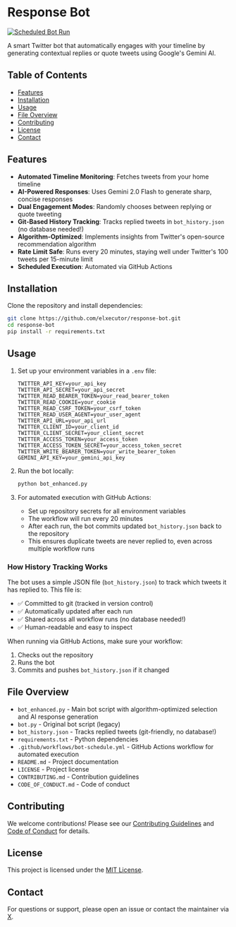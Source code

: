 # Response Bot

[![Scheduled Bot Run](https://github.com/elxecutor/response-bot/actions/workflows/bot-schedule.yml/badge.svg)](https://github.com/elxecutor/response-bot/actions/workflows/bot-schedule.yml)

A smart Twitter bot that automatically engages with your timeline by generating contextual replies or quote tweets using Google's Gemini AI.

## Table of Contents
- [Features](#features)
- [Installation](#installation)
- [Usage](#usage)
- [File Overview](#file-overview)
- [Contributing](#contributing)
- [License](#license)
- [Contact](#contact)

## Features
- **Automated Timeline Monitoring**: Fetches tweets from your home timeline
- **AI-Powered Responses**: Uses Gemini 2.0 Flash to generate sharp, concise responses
- **Dual Engagement Modes**: Randomly chooses between replying or quote tweeting
- **Git-Based History Tracking**: Tracks replied tweets in `bot_history.json` (no database needed!)
- **Algorithm-Optimized**: Implements insights from Twitter's open-source recommendation algorithm
- **Rate Limit Safe**: Runs every 20 minutes, staying well under Twitter's 100 tweets per 15-minute limit
- **Scheduled Execution**: Automated via GitHub Actions

## Installation
Clone the repository and install dependencies:

```bash
git clone https://github.com/elxecutor/response-bot.git
cd response-bot
pip install -r requirements.txt
```

## Usage
1. Set up your environment variables in a `.env` file:
   ```env
   TWITTER_API_KEY=your_api_key
   TWITTER_API_SECRET=your_api_secret
   TWITTER_READ_BEARER_TOKEN=your_read_bearer_token
   TWITTER_READ_COOKIE=your_cookie
   TWITTER_READ_CSRF_TOKEN=your_csrf_token
   TWITTER_READ_USER_AGENT=your_user_agent
   TWITTER_API_URL=your_api_url
   TWITTER_CLIENT_ID=your_client_id
   TWITTER_CLIENT_SECRET=your_client_secret
   TWITTER_ACCESS_TOKEN=your_access_token
   TWITTER_ACCESS_TOKEN_SECRET=your_access_token_secret
   TWITTER_WRITE_BEARER_TOKEN=your_write_bearer_token
   GEMINI_API_KEY=your_gemini_api_key
   ```

2. Run the bot locally:
   ```bash
   python bot_enhanced.py
   ```

3. For automated execution with GitHub Actions:
   - Set up repository secrets for all environment variables
   - The workflow will run every 20 minutes
   - After each run, the bot commits updated `bot_history.json` back to the repository
   - This ensures duplicate tweets are never replied to, even across multiple workflow runs

### How History Tracking Works
The bot uses a simple JSON file (`bot_history.json`) to track which tweets it has replied to. This file is:
- ✅ Committed to git (tracked in version control)
- ✅ Automatically updated after each run
- ✅ Shared across all workflow runs (no database needed!)
- ✅ Human-readable and easy to inspect

When running via GitHub Actions, make sure your workflow:
1. Checks out the repository
2. Runs the bot
3. Commits and pushes `bot_history.json` if it changed

## File Overview
- `bot_enhanced.py` - Main bot script with algorithm-optimized selection and AI response generation
- `bot.py` - Original bot script (legacy)
- `bot_history.json` - Tracks replied tweets (git-friendly, no database!)
- `requirements.txt` - Python dependencies
- `.github/workflows/bot-schedule.yml` - GitHub Actions workflow for automated execution
- `README.md` - Project documentation
- `LICENSE` - Project license
- `CONTRIBUTING.md` - Contribution guidelines
- `CODE_OF_CONDUCT.md` - Code of conduct

## Contributing
We welcome contributions! Please see our [Contributing Guidelines](CONTRIBUTING.md) and [Code of Conduct](CODE_OF_CONDUCT.md) for details.

## License
This project is licensed under the [MIT License](LICENSE).

## Contact
For questions or support, please open an issue or contact the maintainer via [X](https://x.com/elxecutor/).

